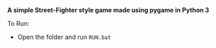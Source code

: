 **A simple Street-Fighter style game made using pygame in Python 3**

To Run:
- Open the folder and run `RUN.bat`

